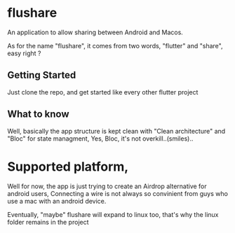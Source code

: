 # flushare

An application to allow sharing between Android and Macos.

As for the name "flushare", it comes from two words, "flutter" and "share", easy right ?

## Getting Started

Just clone the repo,
and get started like every other flutter project

## What to know

Well, basically the app structure is kept clean with "Clean architecture" and "Bloc" for state managment,
Yes, Bloc, it's not overkill..(smiles)..

# Supported platform,

Well for now, the app is just trying to create an Airdrop alternative for android users,
Connecting a wire is not always so convinient from guys who use a mac with an android device.

Eventually, "maybe" flushare will expand to linux too, that's why the linux folder remains in the project
